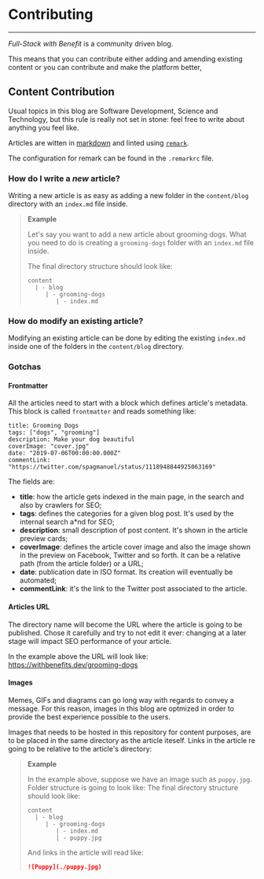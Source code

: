 # Contributing
---

_Full-Stack with Benefit_ is a community driven blog. 

This means that you can contribute either adding and amending existing content or you can contribute and make the platform better,

## Content Contribution

Usual topics in this blog are Software Development, Science and Technology, but this rule is really not set in stone: feel free to write about anything you feel like.

Articles are witten in [markdown](https://guides.github.com/pdfs/markdown-cheatsheet-online.pdf) and linted using [`remark`](https://github.com/remarkjs/remark). 

The configuration for remark can be found in the `.remarkrc` file.

### How do I write a _new_ article?

Writing a new article is as easy as adding a new folder in the `content/blog` directory with an `index.md` file inside.

> **Example**
>
> Let's say you want to add a new article about grooming dogs. What you need to do is creating a `grooming-dogs` folder with an `index.md` file inside.
>
> The final directory structure should look like:
> ```
> content
>   | - blog
>      | - grooming-dogs
>         | - index.md
> ```

### How do modify an existing article?

Modifying an existing article can be done by editing the existing `index.md` inside one of the folders in the `content/blog` directory. 

### Gotchas

#### Frontmatter

All the articles need to start with a block which defines article's metadata. This block is called `frontmatter` and reads something like:

```
title: Grooming Dogs
tags: ["dogs", "grooming"]
description: Make your dog beautiful
coverImage: "cover.jpg"
date: "2019-07-06T00:00:00.000Z"
commentLink: "https://twitter.com/spagmanuel/status/1118948844925063169"
```

The fields are:

- **title**: how the article gets indexed in the main page, in the search and also by crawlers for SEO;
- **tags**: defines the categories for a given blog post. It's used by the internal search a*nd for SEO;
- **description**: small description of post content. It's shown in the article preview cards;
- **coverImage**: defines the article cover image and also the image shown in the preview on Facebook, Twitter and so forth. It can be a relative path (from the article folder) or a URL;
- **date**: publication date in ISO format. Its creation will eventually be automated;
- **commentLink**: it's the link to the Twitter post associated to the article.

#### Articles URL

The directory name will become the URL where the article is going to be published. Chose it carefully and try to not edit it ever: changing at a later stage will impact SEO performance of your article. 

In the example above the URL will look like: https://withbenefits.dev/grooming-dogs

#### Images

Memes, GIFs and diagrams can go long way with regards to convey a message. For this reason, images in this blog are optmized in order to provide the best experience possible to the users.

Images that needs to be hosted in this repository for content purposes, are to be placed in the same directory as the article iteself. Links in the article re going to be relative to the article's directory:

> **Example**
> 
> In the example above, suppose we have an image such as `puppy.jpg`. Folder structure is going to look like:
> The final directory structure should look like:
> ```
> content
>   | - blog
>      | - grooming-dogs
>         | - index.md
>         | - puppy.jpg
> ```
> And links in the article will read like:
>
> ```md
> ![Puppy](./puppy.jpg)
> ```